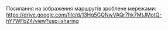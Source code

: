 Посилання на зображення маршрутів зроблене мережами: https://drive.google.com/file/d/13Hg5GQNwVAQr7hk7MtJMotQ-hY7WFbZ4/view?usp=sharing
